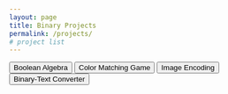 ```yaml
---
layout: page
title: Binary Projects
permalink: /projects/
# project list
---
```


<body>
  <button class="buttonLarge" onclick="location.href='boolean-algebra/'" type="button">
  Boolean Algebra  </button>

  <button class="buttonLarge" onclick="location.href='color-game/'" type="button">
  Color Matching Game</button>

  <button class="buttonLarge" onclick="location.href='image-encoder/'" type="button">
  Image Encoding</button>


  <button class="buttonLarge" onclick="location.href='binary-text-coverter/'" type="button">
  Binary-Text Converter</button>  
</body>